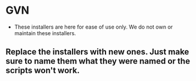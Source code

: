 # GVN

  - These installers are here for ease of use only. We do not own or maintain these installers.

## Replace the installers with new ones. Just make sure to name them what they were named or the scripts won't work.